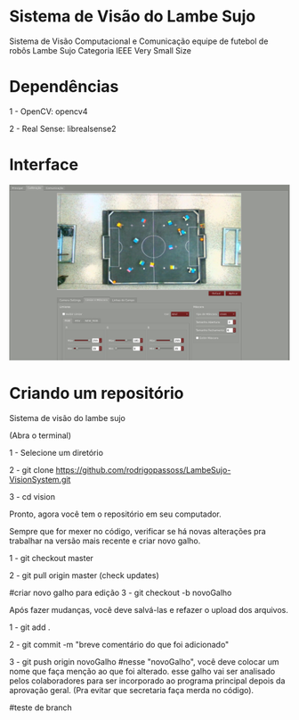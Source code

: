 # Sistema de Visão do Lambe Sujo
Sistema de Visão Computacional e Comunicação equipe de futebol de robôs Lambe Sujo Categoria IEEE Very Small Size

# Dependências
1 - OpenCV: opencv4 

2 - Real Sense: librealsense2

# Interface
![Interface](https://raw.githubusercontent.com/rodrigopassoss/LambeSujo-VisionSystem/master/imagens/interface.png)

# Criando um repositório

Sistema de visão do lambe sujo

(Abra o terminal)

1 - Selecione um diretório

2 - git clone https://github.com/rodrigopassoss/LambeSujo-VisionSystem.git

3 - cd vision

Pronto, agora você tem o repositório em seu computador.

Sempre que for mexer no código, verificar se há novas alterações pra trabalhar na versão mais recente e criar novo galho.

1 - git checkout master

2 - git pull origin master (check updates)

#criar novo galho para edição
3 - git checkout -b novoGalho

Após fazer mudanças, você deve salvá-las e refazer o upload dos arquivos.

1 - git add .

2 - git commit -m "breve comentário do que foi adicionado"

3 - git push origin novoGalho
#nesse "novoGalho", você deve colocar um nome que faça menção ao que foi alterado. esse galho vai ser analisado pelos colaboradores para ser incorporado ao programa principal depois da aprovação geral. (Pra evitar que secretaria faça merda no código).

#teste de branch
